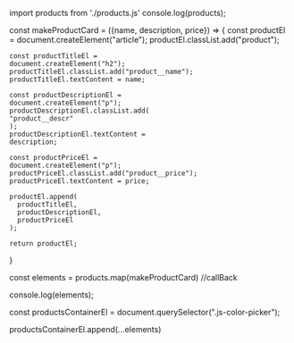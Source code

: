 <!-- Скрипт обязательно подключается type="module" -->

import products from './products.js'
console.log(products);

const makeProductCard = ({name, description, price}) => {
    const productEl =
    document.createElement("article");
    productEl.classList.add("product");

    const productTitleEl =
    document.createElement("h2");
    productTitleEl.classList.add("product__name");
    productTitleEl.textContent = name;

    const productDescriptionEl =
    document.createElement("p");
    productDescriptionEl.classList.add(
    "product__descr"
    );
    productDescriptionEl.textContent =
    description;

    const productPriceEl =
    document.createElement("p");
    productPriceEl.classList.add("product__price");
    productPriceEl.textContent = price;

    productEl.append(
      productTitleEl,
      productDescriptionEl,
      productPriceEl
    );

    return productEl;
}

const elements = products.map(makeProductCard) //callBack

console.log(elements);

const productsContainerEl =
    document.querySelector(".js-color-picker");
  
productsContainerEl.append(...elements)
